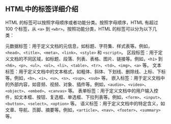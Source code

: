 ## HTML中的标签详细介绍

HTML 的标签可以按照字母顺序或者功能分类。按照字母顺序，HTML 有超过 100 个标签，从 `<a>` 到 `<wbr>`。按照功能分类，HTML 的标签可以分为以下几类：

元数据标签：用于定义文档的元信息，如标题、字符集、样式表等。例如，`<head>`、`<title>`、`<meta>`、`<link>`、`<style>` 和 `<script>`。
区段标签：用于定义文档的不同区域，如标题、段落、列表、表格、图片、链接等。例如，`<h1>` 到 `<h6>`、`<p>`、`<ul>`、`<ol>`、`<li>`、`<table>`、`<tr>`、`<td>`、`<img>`、`<a>` 等。
文本标签：用于定义文档中的文本格式，如粗体、斜体、下划线、删除线、上标、下标等。例如，`<b>`、`<i>`、`<u>`、`<s>`、`<sup>`、`<sub>` 等。
嵌入标签：用于定义文档中的外部内容，如音频、视频、对象、插件等。例如，`<audio>`、`<video>`、`<object>`、`<embed>`、`<canvas>` 等。
表单标签：用于定义文档中的用户输入控件，如文本框、按钮、复选框、单选框、下拉列表等。例如，`<form>`、`<input>`、`<button>`、`<select>`、`<option>` 等。
语义标签：用于定义文档中的特定含义，如文章、导航、页脚、摘要等。例如，`<article>`、`<nav>`、`<footer>`、`<summary>` 等。